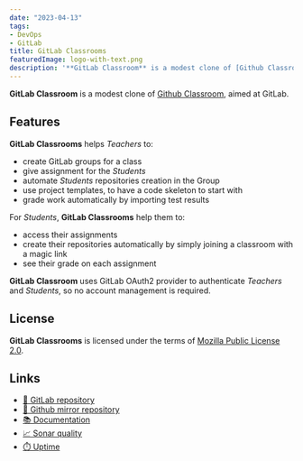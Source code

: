 ```yaml
---
date: "2023-04-13"
tags:
- DevOps
- GitLab
title: GitLab Classrooms
featuredImage: logo-with-text.png
description: '**GitLab Classroom** is a modest clone of [Github Classroom](https://classroom.github.com/), aimed at GitLab.'
---
```

**GitLab Classroom** is a modest clone of [Github Classroom](https://classroom.github.com/), aimed at GitLab.

## Features

**GitLab Classrooms** helps _Teachers_ to:

* create GitLab groups for a class
* give assignment for the _Students_
* automate _Students_ repositories creation in the Group
* use project templates, to have a code skeleton to start with
* grade work automatically by importing test results

For _Students_, **GitLab Classrooms** help them to:

* access their assignments
* create their repositories automatically by simply joining a classroom with a magic link
* see their grade on each assignment

**GitLab Classroom** uses GitLab OAuth2 provider to authenticate _Teachers_ and _Students_, so no account management is required.

## License

**GitLab Classrooms** is licensed under the terms of [Mozilla Public License 2.0](LICENSE).

## Links

* [🦊 GitLab repository](https://gitlab.univ-lille.fr/gitlab-classrooms/gitlab-classrooms)
* [🐙 Github mirror repository](https://github.com/juwit/gitlab-classrooms)
* [📚 Documentation](https://gitlab-classrooms.gitlabpages.univ-lille.fr/gitlab-classrooms)
* [📈 Sonar quality](https://sonarcloud.io/project/overview?id=gitlab-classrooms_gitlab-classrooms)
* [⏱️ Uptime](https://stats.uptimerobot.com/MqRx3tx6xn)